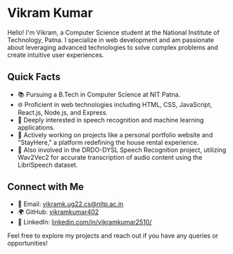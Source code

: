 # Vikram Kumar

Hello! I'm Vikram, a Computer Science student at the National Institute of Technology, Patna. I specialize in web development and am passionate about leveraging advanced technologies to solve complex problems and create intuitive user experiences.

## Quick Facts
- 📚 Pursuing a B.Tech in Computer Science at NIT Patna.
- 🌐 Proficient in web technologies including HTML, CSS, JavaScript, React.js, Node.js, and Express.
- 🤖 Deeply interested in speech recognition and machine learning applications.
- 🔨 Actively working on projects like a personal portfolio website and "StayHere," a platform redefining the house rental experience.
- 🎯 Also involved in the DRDO-DYSL Speech Recognition project, utilizing Wav2Vec2 for accurate transcription of audio content using the LibriSpeech dataset.

## Connect with Me
- 📧 Email: [vikramk.ug22.cs@nitp.ac.in](mailto:vikramk.ug22.cs@nitp.ac.in)
- 🌍 GitHub: [vikramkumar402](https://github.com/vikramkumar402)
- 🔗 LinkedIn: [linkedin.com/in/vikramkumar2510/](https://www.linkedin.com/in/vikramkumar2510/)

Feel free to explore my projects and reach out if you have any queries or opportunities!
